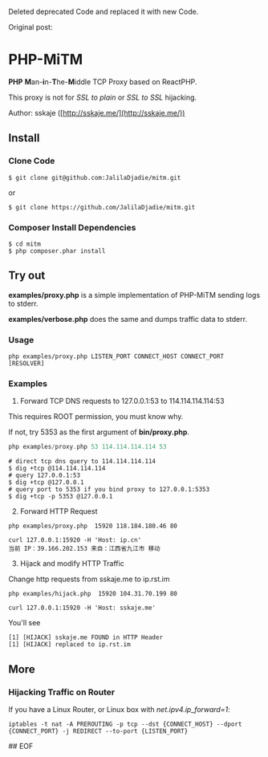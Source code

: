 Deleted deprecated Code and replaced it with new Code.


Original post:

# PHP-MiTM
**PHP** **M**an-**i**n-**T**he-**M**iddle TCP Proxy based on ReactPHP.

This proxy is not for *SSL to plain* or *SSL to SSL* hijacking. 

Author: sskaje ([http://sskaje.me/](http://sskaje.me/))


## Install

### Clone Code
```
$ git clone git@github.com:JalilaDjadie/mitm.git
```
or 
```
$ git clone https://github.com/JalilaDjadie/mitm.git
```

### Composer Install Dependencies
```
$ cd mitm
$ php composer.phar install
```


## Try out

**examples/proxy.php** is a simple implementation of PHP-MiTM sending logs to stderr.

**examples/verbose.php** does the same and dumps traffic data to stderr. 

### Usage
```
php examples/proxy.php LISTEN_PORT CONNECT_HOST CONNECT_PORT [RESOLVER]
```

### Examples
1. Forward TCP DNS requests to 127.0.0.1:53 to 114.114.114.114:53

This requires ROOT permission, you must know why.

If not, try 5353 as the first argument of **bin/proxy.php**.


```php
php examples/proxy.php 53 114.114.114.114 53 

```

```
# direct tcp dns query to 114.114.114.114
$ dig +tcp @114.114.114.114
# query 127.0.0.1:53
$ dig +tcp @127.0.0.1
# query port to 5353 if you bind proxy to 127.0.0.1:5353 
$ dig +tcp -p 5353 @127.0.0.1

```

2. Forward HTTP Request 
```
php examples/proxy.php  15920 118.184.180.46 80
```

```
curl 127.0.0.1:15920 -H 'Host: ip.cn'
当前 IP：39.166.202.153 来自：江西省九江市 移动

```

3. Hijack and modify HTTP Traffic

Change http requests from sskaje.me to ip.rst.im 

```
php examples/hijack.php  15920 104.31.70.199 80  
```

```
curl 127.0.0.1:15920 -H 'Host: sskaje.me'
```

You'll see
```
[1] [HIJACK] sskaje.me FOUND in HTTP Header
[1] [HIJACK] replaced to ip.rst.im
```



## More

### Hijacking Traffic on Router

If you have a Linux Router, or Linux box with *net.ipv4.ip_forward=1*:

```
iptables -t nat -A PREROUTING -p tcp --dst {CONNECT_HOST} --dport {CONNECT_PORT} -j REDIRECT --to-port {LISTEN_PORT}
```

#\# EOF
